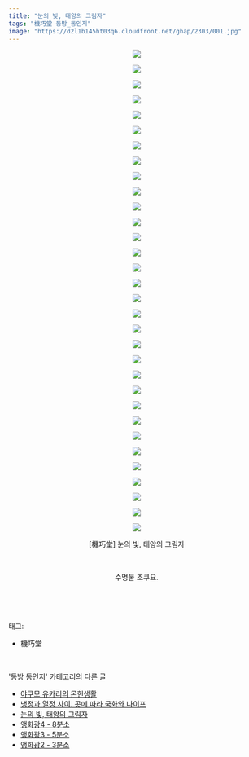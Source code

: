 ```yaml
---
title: "눈의 빛, 태양의 그림자"
tags: "機巧堂 동방_동인지"
image: "https://d2l1b145ht03q6.cloudfront.net/ghap/2303/001.jpg"
---
```

<div class="article">
<p style="text-align: center; clear: none; float: none;"><img src="{{ site.imgserver1 }}/ghap/2303/001.jpg"/></p>
<p style="text-align: center; clear: none; float: none;"><img src="{{ site.imgserver1 }}/ghap/2303/002.jpg"/></p>
<p style="text-align: center; clear: none; float: none;"><img src="{{ site.imgserver1 }}/ghap/2303/003.jpg"/></p>
<p style="text-align: center; clear: none; float: none;"><img src="{{ site.imgserver1 }}/ghap/2303/004.jpg"/></p>
<p style="text-align: center; clear: none; float: none;"><img src="{{ site.imgserver1 }}/ghap/2303/005.jpg"/></p>
<p style="text-align: center; clear: none; float: none;"><img src="{{ site.imgserver1 }}/ghap/2303/006.jpg"/></p>
<p style="text-align: center; clear: none; float: none;"><img src="{{ site.imgserver1 }}/ghap/2303/007.jpg"/></p>
<p style="text-align: center; clear: none; float: none;"><img src="{{ site.imgserver1 }}/ghap/2303/008.jpg"/></p>
<p style="text-align: center; clear: none; float: none;"><img src="{{ site.imgserver1 }}/ghap/2303/009.jpg"/></p>
<p style="text-align: center; clear: none; float: none;"><img src="{{ site.imgserver1 }}/ghap/2303/010.jpg"/></p>
<p style="text-align: center; clear: none; float: none;"><img src="{{ site.imgserver1 }}/ghap/2303/011.jpg"/></p>
<p style="text-align: center; clear: none; float: none;"><img src="{{ site.imgserver1 }}/ghap/2303/012.jpg"/></p>
<p style="text-align: center; clear: none; float: none;"><img src="{{ site.imgserver1 }}/ghap/2303/013.jpg"/></p>
<p style="text-align: center; clear: none; float: none;"><img src="{{ site.imgserver1 }}/ghap/2303/014.jpg"/></p>
<p style="text-align: center; clear: none; float: none;"><img src="{{ site.imgserver1 }}/ghap/2303/015.jpg"/></p>
<p style="text-align: center; clear: none; float: none;"><img src="{{ site.imgserver1 }}/ghap/2303/016.jpg"/></p>
<p style="text-align: center; clear: none; float: none;"><img src="{{ site.imgserver1 }}/ghap/2303/017.jpg"/></p>
<p style="text-align: center; clear: none; float: none;"><img src="{{ site.imgserver1 }}/ghap/2303/018.jpg"/></p>
<p style="text-align: center; clear: none; float: none;"><img src="{{ site.imgserver1 }}/ghap/2303/019.jpg"/></p>
<p style="text-align: center; clear: none; float: none;"><img src="{{ site.imgserver1 }}/ghap/2303/020.jpg"/></p>
<p style="text-align: center; clear: none; float: none;"><img src="{{ site.imgserver1 }}/ghap/2303/021.jpg"/></p>
<p style="text-align: center; clear: none; float: none;"><img src="{{ site.imgserver1 }}/ghap/2303/022.jpg"/></p>
<p style="text-align: center; clear: none; float: none;"><img src="{{ site.imgserver1 }}/ghap/2303/023.jpg"/></p>
<p style="text-align: center; clear: none; float: none;"><img src="{{ site.imgserver1 }}/ghap/2303/024.jpg"/></p>
<p style="text-align: center; clear: none; float: none;"><img src="{{ site.imgserver1 }}/ghap/2303/025.jpg"/></p>
<p style="text-align: center; clear: none; float: none;"><img src="{{ site.imgserver1 }}/ghap/2303/026.jpg"/></p>
<p style="text-align: center; clear: none; float: none;"><img src="{{ site.imgserver1 }}/ghap/2303/027.jpg"/></p>
<p style="text-align: center; clear: none; float: none;"><img src="{{ site.imgserver1 }}/ghap/2303/028.jpg"/></p>
<p style="text-align: center; clear: none; float: none;"><img src="{{ site.imgserver1 }}/ghap/2303/029.jpg"/></p>
<p style="text-align: center; clear: none; float: none;"><img src="{{ site.imgserver1 }}/ghap/2303/030.jpg"/></p>
<p style="text-align: center; clear: none; float: none;"><img src="{{ site.imgserver1 }}/ghap/2303/031.jpg"/></p>
<p style="text-align: center; clear: none; float: none;"><img src="{{ site.imgserver1 }}/ghap/2303/032.jpg"/></p>
<p style="text-align: center; clear: none; float: none;">[機巧堂] 눈의 빛, 태양의 그림자</p>
<p style="text-align: center; clear: none; float: none;"><br/></p>
<p style="text-align: center; clear: none; float: none;">수명물 조쿠요.</p>
<p><br/></p>
</div><br/>
<div class="tagTrail">
<p>태그: </p>
<ul>
<li>機巧堂</li>
</ul>
</div><br/>
<div class="another">
<p>'동방 동인지' 카테고리의 다른 글</p>
<ul>
<li><a href="/ghap_2305">야쿠모 유카리의 몬헌생활</a></li>
<li><a href="/ghap_2304">냉정과 열정 사이. 곳에 따라 국화와 나이프</a></li>
<li><a href="/ghap_2303">눈의 빛, 태양의 그림자</a></li>
<li><a href="/ghap_2301">앵화광4 - 8분소</a></li>
<li><a href="/ghap_2300">앵화광3 - 5분소</a></li>
<li><a href="/ghap_2299">앵화광2 - 3분소</a></li>
</ul>
</div><br/>
<div class="cb_module cb_fluid">
<div class="cb_wrt cb_profile">
</div><!-- commentList close -->
</div><br/>
